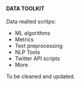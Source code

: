 #### DATA TOOLKIT

Data realted scritps:
- ML algorithms
- Metrics
- Text preprocessing
- NLP Tools
- Twitter API scripts
- More

To be cleaned and updated.

